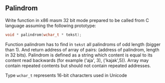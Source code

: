 ## Palindrom

Write function in x86 masm 32 bit mode prepared to be called from C language assuming the following prototype:

```c
void * palindrom(wchar_t * tekst);
```

Function palindrom has to find in `tekst` all palindroms of odd length (bigger than 1). And return address of array of pairs: (address of palindrom, length in 32 bits).
Palindrom is defined as a string which content is equal to its content read backwards (for example ('aja', 3), ('kajak',5)). Array may contain repeated contents but should not contain repeated addresses.

Type `wchar_t` represents 16-bit characters used in Unicode